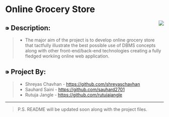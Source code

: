 # Online Grocery Store 
<img src="https://user-images.githubusercontent.com/68887544/123539267-73822380-d756-11eb-88dc-2f270ceb94eb.png" align="right">

## ⁍ Description:
> * The major aim of the project is to develop online grocery store that tactfully illustrate the best possible use of DBMS concepts along with other front-end/back-end technologies creating a fully fledged workiing online web application. 


## ⁍ Project By:
> - Shreyas Chavhan - https://github.com/shreyaschavhan
> - Sauhard Saini - https://github.com/sauhard2701
> - Rutuja Jangle - https://github.com/rutujajangle

---
> P.S. README will be updated soon along with the project files.
